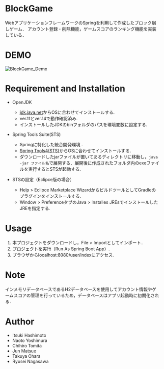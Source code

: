 # BlockGame
WebアプリケーションフレームワークのSpringを利用して作成したブロック崩しゲーム．
アカウント登録・削除機能，ゲームスコアのランキング機能を実装している．
 
# DEMO
![BlockGame_Demo](https://user-images.githubusercontent.com/65770398/83329730-18b59880-a2c6-11ea-845b-09e582eca615.gif)
 
# Requirement and Installation
- OpenJDK
  - [jdk.java.net](https://openjdk.java.net)からOSに合わせてインストールする.
  - ver.11とver.14で動作確認済み.
  - インストールしたJDKのbinフォルダのパスを環境変数に設定する.
- Spring Tools Suite(STS)
  - Springに特化した統合開発環境 .
  - [Spring Tools4(STS)](https://spring.io/tools)からOSに合わせてインストールする.
  - ダウンロードしたjarファイルが置いてあるディレクトリに移動し，`java -jar ファイル名`で展開する．展開後に作成されたフォルダ内のexeファイルを実行するとSTSが起動する.
  
- STSの設定（Eclipce版の場合）
  - Help > Eclipce Marketplace WizardからビルドツールとしてGradleのプラグインをインストールする.
  - Window > PreferenceタブのJava > Installes JREsでインストールしたJREを指定する.

# Usage
1. 本プロジェクトをダウンロードし，File > Importとしてインポート．
2. プロジェクトを実行（Run As Spring Boot App）.
3. ブラウザからlocalhost:8080/user/indexにアクセス.
 
# Note
インメモリデータベースであるH2データベースを使用してアカウント情報やゲームスコアの管理を行っているため，データベースはアプリ起動時に初期化される．
 
# Author
* Itsuki Hashimoto
* Naoto Yoshimura
* Chihiro Tomita
* Jun Matsue
* Takuya Ohara
* Ryusei Nagasawa
